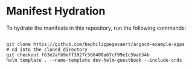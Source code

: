 
# Manifest Hydration

To hydrate the manifests in this repository, run the following commands:

```shell

git clone https://github.com/bephilippegevaert/argocd-example-apps
# cd into the cloned directory
git checkout f63e2afb9eff3927c566400a67cf99e1c5bab54b
helm template . --name-template dev-helm-guestbook --include-crds
```